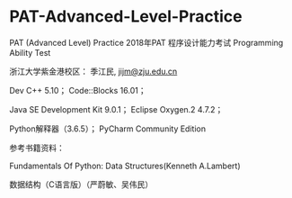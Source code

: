 # PAT-Advanced-Level-Practice
PAT (Advanced Level) Practice 
2018年PAT 程序设计能力考试 Programming Ability Test

浙江大学紫金港校区： 季江民, jijm@zju.edu.cn

Dev C++ 5.10；
Code::Blocks 16.01；

Java SE Development Kit 9.0.1；
Eclipse Oxygen.2 4.7.2；

Python解释器（3.6.5）；
PyCharm Community Edition

参考书籍资料：

Fundamentals Of Python: Data Structures(Kenneth A.Lambert)

数据结构（C语言版）（严蔚敏、吴伟民）